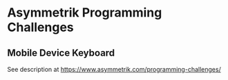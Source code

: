 # Asymmetrik Programming Challenges
## Mobile Device Keyboard

See description at https://www.asymmetrik.com/programming-challenges/

